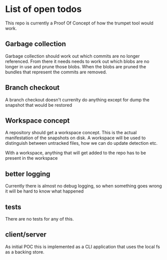 # List of open todos

This repo is currently a Proof Of Concept of how the trumpet tool would work.

## Garbage collection

Garbage collection should work out which commits are no longer referenced.
From there it needs needs to work out which blobs are no longer in use and prune those blobs.
When the blobs are pruned the bundles that represent the commits are removed.

## Branch checkout

A branch checkout doesn't currenlty do anything except for dump the snapshot that would be restored

## Workspace concept

A repository should get a workspace concept. This is the actual manifestation of the snapshots on disk.
A workspace will be used to distinguish between untracked files, how we can do update detection etc.

With a workspace, anything that will get added to the repo has to be present in the workspace

## better logging

Currently there is almost no debug logging, so when something goes wrong it will be hard to know what happened

## tests

There are no tests for any of this.

## client/server

As initial POC this is implemented as a CLI application that uses the local fs as a backing store.
